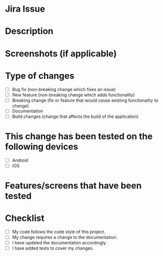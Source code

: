 # Jira Issue

<!-- Link to the Jira issue -->

# Description

<!-- Brief description and explanation of the changes. If you feel like there were multiple
     solutions possible for the issue, then provide a short explanation on why you chose your
     chosen solution.
     E.g.: A hexagonal architecture was chosen for the change due to reason x, y and z. -->

# Screenshots (if applicable)

<!-- UI-related changes should always have screenshots in order to quickly let the reviewer
     see how the changes look like before and after. -->

# Type of changes

- [ ] Bug fix (non-breaking change which fixes an issue)
- [ ] New feature (non-breaking change which adds functionality)
- [ ] Breaking change (fix or feature that would cause existing functionality to change)
- [ ] Documentation
- [ ] Build changes (change that affects the build of the application)

# This change has been tested on the following devices

- [ ] Android
- [ ] iOS

# Features/screens that have been tested

<!-- List of features/screens that have been manually tested with this change -->

# Checklist

- [ ] My code follows the code style of this project.
- [ ] My change requires a change to the documentation.
- [ ] I have updated the documentation accordingly.
- [ ] I have added tests to cover my changes.
